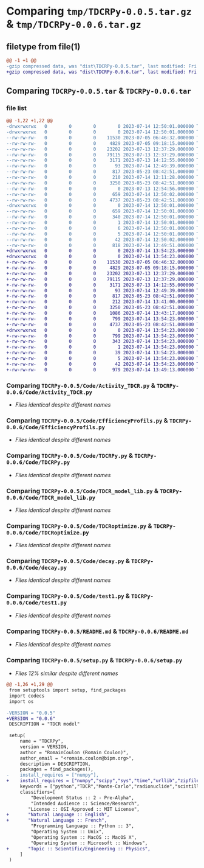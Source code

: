 # Comparing `tmp/TDCRPy-0.0.5.tar.gz` & `tmp/TDCRPy-0.0.6.tar.gz`

## filetype from file(1)

```diff
@@ -1 +1 @@
-gzip compressed data, was "dist\TDCRPy-0.0.5.tar", last modified: Fri Jul 14 12:50:02 2023, max compression
+gzip compressed data, was "dist\TDCRPy-0.0.6.tar", last modified: Fri Jul 14 13:54:23 2023, max compression
```

## Comparing `TDCRPy-0.0.5.tar` & `TDCRPy-0.0.6.tar`

### file list

```diff
@@ -1,22 +1,22 @@
-drwxrwxrwx   0        0        0        0 2023-07-14 12:50:01.000000 TDCRPy-0.0.5/
-drwxrwxrwx   0        0        0        0 2023-07-14 12:50:01.000000 TDCRPy-0.0.5/Code/
--rw-rw-rw-   0        0        0    11530 2023-07-05 06:46:32.000000 TDCRPy-0.0.5/Code/Activity_TDCR.py
--rw-rw-rw-   0        0        0     4829 2023-07-05 09:18:15.000000 TDCRPy-0.0.5/Code/EfficiencyProfils.py
--rw-rw-rw-   0        0        0    23202 2023-07-13 12:37:29.000000 TDCRPy-0.0.5/Code/TDCRPy.py
--rw-rw-rw-   0        0        0    79115 2023-07-13 12:37:29.000000 TDCRPy-0.0.5/Code/TDCR_model_lib.py
--rw-rw-rw-   0        0        0     3171 2023-07-13 14:12:55.000000 TDCRPy-0.0.5/Code/TDCRoptimize.py
--rw-rw-rw-   0        0        0       93 2023-07-14 12:49:39.000000 TDCRPy-0.0.5/Code/__init__.py
--rw-rw-rw-   0        0        0      817 2023-05-23 08:42:51.000000 TDCRPy-0.0.5/Code/decay.py
--rw-rw-rw-   0        0        0      210 2023-07-14 12:11:28.000000 TDCRPy-0.0.5/Code/test.py
--rw-rw-rw-   0        0        0     3250 2023-05-23 08:42:51.000000 TDCRPy-0.0.5/Code/test1.py
--rw-rw-rw-   0        0        0        0 2023-07-13 12:54:56.000000 TDCRPy-0.0.5/LICENCE
--rw-rw-rw-   0        0        0      659 2023-07-14 12:50:02.000000 TDCRPy-0.0.5/PKG-INFO
--rw-rw-rw-   0        0        0     4737 2023-05-23 08:42:51.000000 TDCRPy-0.0.5/README.md
-drwxrwxrwx   0        0        0        0 2023-07-14 12:50:01.000000 TDCRPy-0.0.5/TDCRPy.egg-info/
--rw-rw-rw-   0        0        0      659 2023-07-14 12:50:01.000000 TDCRPy-0.0.5/TDCRPy.egg-info/PKG-INFO
--rw-rw-rw-   0        0        0      340 2023-07-14 12:50:01.000000 TDCRPy-0.0.5/TDCRPy.egg-info/SOURCES.txt
--rw-rw-rw-   0        0        0        1 2023-07-14 12:50:01.000000 TDCRPy-0.0.5/TDCRPy.egg-info/dependency_links.txt
--rw-rw-rw-   0        0        0        6 2023-07-14 12:50:01.000000 TDCRPy-0.0.5/TDCRPy.egg-info/requires.txt
--rw-rw-rw-   0        0        0        5 2023-07-14 12:50:01.000000 TDCRPy-0.0.5/TDCRPy.egg-info/top_level.txt
--rw-rw-rw-   0        0        0       42 2023-07-14 12:50:02.000000 TDCRPy-0.0.5/setup.cfg
--rw-rw-rw-   0        0        0      818 2023-07-14 12:49:51.000000 TDCRPy-0.0.5/setup.py
+drwxrwxrwx   0        0        0        0 2023-07-14 13:54:23.000000 TDCRPy-0.0.6/
+drwxrwxrwx   0        0        0        0 2023-07-14 13:54:23.000000 TDCRPy-0.0.6/Code/
+-rw-rw-rw-   0        0        0    11530 2023-07-05 06:46:32.000000 TDCRPy-0.0.6/Code/Activity_TDCR.py
+-rw-rw-rw-   0        0        0     4829 2023-07-05 09:18:15.000000 TDCRPy-0.0.6/Code/EfficiencyProfils.py
+-rw-rw-rw-   0        0        0    23202 2023-07-13 12:37:29.000000 TDCRPy-0.0.6/Code/TDCRPy.py
+-rw-rw-rw-   0        0        0    79115 2023-07-13 12:37:29.000000 TDCRPy-0.0.6/Code/TDCR_model_lib.py
+-rw-rw-rw-   0        0        0     3171 2023-07-13 14:12:55.000000 TDCRPy-0.0.6/Code/TDCRoptimize.py
+-rw-rw-rw-   0        0        0       93 2023-07-14 12:49:39.000000 TDCRPy-0.0.6/Code/__init__.py
+-rw-rw-rw-   0        0        0      817 2023-05-23 08:42:51.000000 TDCRPy-0.0.6/Code/decay.py
+-rw-rw-rw-   0        0        0      212 2023-07-14 13:41:00.000000 TDCRPy-0.0.6/Code/test.py
+-rw-rw-rw-   0        0        0     3250 2023-05-23 08:42:51.000000 TDCRPy-0.0.6/Code/test1.py
+-rw-rw-rw-   0        0        0     1086 2023-07-14 13:43:17.000000 TDCRPy-0.0.6/LICENCE.md
+-rw-rw-rw-   0        0        0      799 2023-07-14 13:54:23.000000 TDCRPy-0.0.6/PKG-INFO
+-rw-rw-rw-   0        0        0     4737 2023-05-23 08:42:51.000000 TDCRPy-0.0.6/README.md
+drwxrwxrwx   0        0        0        0 2023-07-14 13:54:23.000000 TDCRPy-0.0.6/TDCRPy.egg-info/
+-rw-rw-rw-   0        0        0      799 2023-07-14 13:54:23.000000 TDCRPy-0.0.6/TDCRPy.egg-info/PKG-INFO
+-rw-rw-rw-   0        0        0      343 2023-07-14 13:54:23.000000 TDCRPy-0.0.6/TDCRPy.egg-info/SOURCES.txt
+-rw-rw-rw-   0        0        0        1 2023-07-14 13:54:23.000000 TDCRPy-0.0.6/TDCRPy.egg-info/dependency_links.txt
+-rw-rw-rw-   0        0        0       39 2023-07-14 13:54:23.000000 TDCRPy-0.0.6/TDCRPy.egg-info/requires.txt
+-rw-rw-rw-   0        0        0        5 2023-07-14 13:54:23.000000 TDCRPy-0.0.6/TDCRPy.egg-info/top_level.txt
+-rw-rw-rw-   0        0        0       42 2023-07-14 13:54:23.000000 TDCRPy-0.0.6/setup.cfg
+-rw-rw-rw-   0        0        0      979 2023-07-14 13:49:13.000000 TDCRPy-0.0.6/setup.py
```

### Comparing `TDCRPy-0.0.5/Code/Activity_TDCR.py` & `TDCRPy-0.0.6/Code/Activity_TDCR.py`

 * *Files identical despite different names*

### Comparing `TDCRPy-0.0.5/Code/EfficiencyProfils.py` & `TDCRPy-0.0.6/Code/EfficiencyProfils.py`

 * *Files identical despite different names*

### Comparing `TDCRPy-0.0.5/Code/TDCRPy.py` & `TDCRPy-0.0.6/Code/TDCRPy.py`

 * *Files identical despite different names*

### Comparing `TDCRPy-0.0.5/Code/TDCR_model_lib.py` & `TDCRPy-0.0.6/Code/TDCR_model_lib.py`

 * *Files identical despite different names*

### Comparing `TDCRPy-0.0.5/Code/TDCRoptimize.py` & `TDCRPy-0.0.6/Code/TDCRoptimize.py`

 * *Files identical despite different names*

### Comparing `TDCRPy-0.0.5/Code/decay.py` & `TDCRPy-0.0.6/Code/decay.py`

 * *Files identical despite different names*

### Comparing `TDCRPy-0.0.5/Code/test1.py` & `TDCRPy-0.0.6/Code/test1.py`

 * *Files identical despite different names*

### Comparing `TDCRPy-0.0.5/README.md` & `TDCRPy-0.0.6/README.md`

 * *Files identical despite different names*

### Comparing `TDCRPy-0.0.5/setup.py` & `TDCRPy-0.0.6/setup.py`

 * *Files 12% similar despite different names*

```diff
@@ -1,26 +1,29 @@
 from setuptools import setup, find_packages
 import codecs
 import os
 
-VERSION = "0.0.5"
+VERSION = "0.0.6"
 DESCRIPTION = "TDCR model"
 
 setup(
     name = "TDCRPy",
     version = VERSION,
     author = "RomainCoulon (Romain Coulon)",
     author_email = "<romain.coulon@bipm.org>",
     description = DESCRIPTION,
     packages = find_packages(),
-    install_requires = ["numpy"],
+    install_requires = ["numpy","scipy","sys","time","urllib","zipfile","re"],
     keywords = ["python","TDCR","Monte-Carlo","radionuclide","scintillation","counting"],
     classifiers=[
         "Development Status :: 2 - Pre-Alpha",
         "Intended Audience :: Science/Research",
 		"License :: OSI Approved :: MIT License",
+		"Natural Language :: English",
+		"Natural Language :: French",
         "Programming Language :: Python :: 3",
         "Operating System :: Unix",
         "Operating System :: MacOS :: MacOS X",
         "Operating System :: Microsoft :: Windows",
+		"Topic :: Scientific/Engineering :: Physics",
     ]
 )
```

